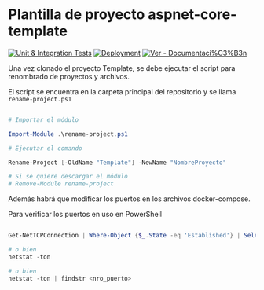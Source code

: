 # Plantilla de proyecto aspnet-core-template

[![Unit & Integration Tests](https://github.com/3panas/aspnet-core-template/actions/workflows/tests.yml/badge.svg)](https://github.com/3panas/aspnet-core-template/actions/workflows/tests.yml) [![Deployment](https://github.com/3panas/aspnet-core-template/actions/workflows/deployment.yml/badge.svg)](https://github.com/3panas/aspnet-core-template/actions/workflows/deployment.yml) [![Ver - Documentaci%C3%B3n](https://img.shields.io/badge/Ver-Documentaci%C3%B3n-blue?style=flat&logo=markdown)](https://github.com/3panas/aspnet-core-template/blob/master/src/Template/Template.Documentation/Documentation.md)

Una vez clonado el proyecto Template, se debe ejecutar el script para renombrado de proyectos y archivos.

El script se encuentra en la carpeta principal del repositorio y se llama `rename-project.ps1`

```Powershell

# Importar el módulo

Import-Module .\rename-project.ps1

# Ejecutar el comando

Rename-Project [-OldName "Template"] -NewName "NombreProyecto"

# Si se quiere descargar el módulo
# Remove-Module rename-project

```

Además habrá que modificar los puertos en los archivos docker-compose.

Para verificar los puertos en uso en PowerShell

```Powershell

Get-NetTCPConnection | Where-Object {$_.State -eq 'Established'} | Select-Object LocalAddress,LocalPort,RemoteAddress,RemotePort

# o bien
netstat -ton

# o bien
netstat -ton | findstr <nro_puerto>

```
